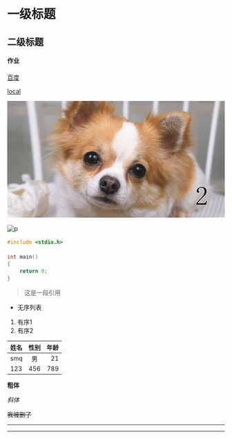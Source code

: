 # 一级标题

## 二级标题
#### 作业
[百度](https://www.baidu.com/)

[local](./local.md)

![2](./2.jpg)

![p](https://image.baidu.com/search/detail?ct=503316480&z=0&ipn=d&word=%E7%9A%AE%E5%8D%A1%E4%B8%98&step_word=&hs=0&pn=4&spn=0&di=13750&pi=0&rn=1&tn=baiduimagedetail&is=0%2C0&istype=2&ie=utf-8&oe=utf-8&in=&cl=2&lm=-1&st=-1&cs=1391578188%2C746691332&os=4019861334%2C1504445939&simid=3255550860%2C4125806939&adpicid=0&lpn=0&ln=1265&fr=&fmq=1619673049975_R&fm=&ic=0&s=undefined&hd=&latest=&copyright=&se=&sme=&tab=0&width=&height=&face=undefined&ist=&jit=&cg=&bdtype=0&oriquery=&objurl=https%3A%2F%2Fgimg2.baidu.com%2Fimage_search%2Fsrc%3Dhttp%3A%2F%2Fbbsfiles.vivo.com.cn%2Fvivobbs%2Fattachment%2Fforum%2F201610%2F10%2F223520gj6otfv9t51t9oi9.jpg%26refer%3Dhttp%3A%2F%2Fbbsfiles.vivo.com.cn%26app%3D2002%26size%3Df9999%2C10000%26q%3Da80%26n%3D0%26g%3D0n%26fmt%3Djpeg%3Fsec%3D1622265096%26t%3Deb852320663756397a8e8def3f0876ed&fromurl=ippr_z2C%24qAzdH3FAzdH3Fkkf_z%26e3Bete5_z%26e3Bv54_z%26e3BvgAzdH3Fu5674_z%26e3Brir%3F451%3Detjopi6jw1%26pt1%3Dd9bmcb8%2645ktsj%3Dd&gsm=5&rpstart=0&rpnum=0&islist=&querylist=&force=undefined"p")
```c
#include <stdio.h>

int main()
{
    return 0;
}
```
>这是一段引用

- 无序列表
1. 有序1
2. 有序2

姓名|性别|年龄
---|:--:|---:
smq|男|21
123|456|789


**粗体**

*斜体*

~~我被删了~~

-----
*****
